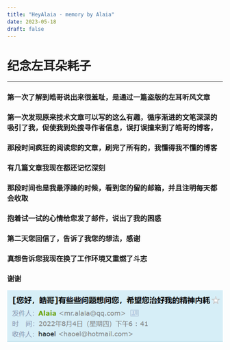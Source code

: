 ```yaml
--- 
title: "HeyAlaia - memory by Alaia"
date: 2023-05-18
draft: false
---
```

# 纪念左耳朵耗子
--- 
### 第一次了解到皓哥说出来很羞耻，是通过一篇盗版的左耳听风文章
### 第一次发现原来技术文章可以写的这么有趣，循序渐进的文笔深深的吸引了我，促使我到处搜寻作者信息，误打误撞来到了皓哥的博客，
### 那段时间疯狂的阅读您的文章，刷完了所有的，我懂得我不懂的博客
### 有几篇文章我现在都还记忆深刻
### 那段时间也是我最浮躁的时候，看到您的留的邮箱，并且注明每天都会收取
### 抱着试一试的心情给您发了邮件，说出了我的困惑
### 第二天您回信了，告诉了我您的想法，感谢
### 真想告诉您我现在换了工作环境又重燃了斗志
### 谢谢

![名片](./memory.png)
